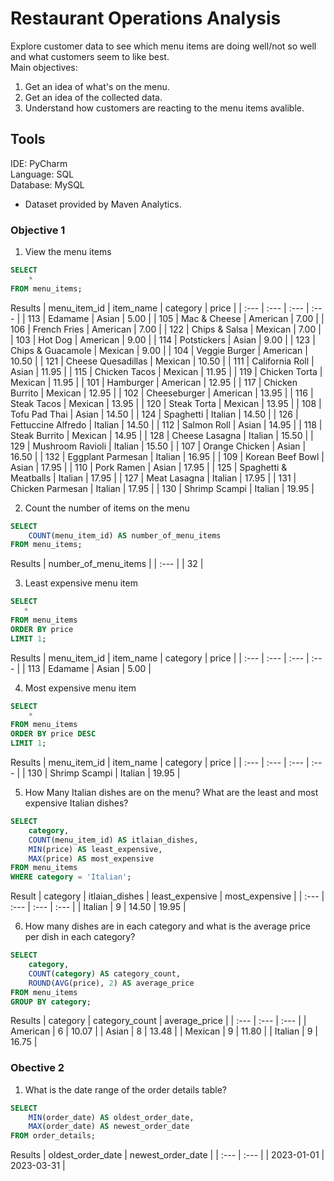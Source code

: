 # Restaurant Operations Analysis
Explore customer data to see which menu items are doing well/not so well and what customers seem to like best.  
Main objectives:  
1. Get an idea of what's on the menu.
2. Get an idea of the collected data.
3. Understand how customers are reacting to the menu items avalible.

## Tools
IDE: PyCharm  
Language: SQL  
Database: MySQL   
* Dataset provided by Maven Analytics.

### Objective 1

1.  View the menu items
```sql
SELECT
    *
FROM menu_items;
```
Results
| menu\_item\_id | item\_name | category | price |
| :--- | :--- | :--- | :--- |
| 113 | Edamame | Asian | 5.00 |
| 105 | Mac & Cheese | American | 7.00 |
| 106 | French Fries | American | 7.00 |
| 122 | Chips & Salsa | Mexican | 7.00 |
| 103 | Hot Dog | American | 9.00 |
| 114 | Potstickers | Asian | 9.00 |
| 123 | Chips & Guacamole | Mexican | 9.00 |
| 104 | Veggie Burger | American | 10.50 |
| 121 | Cheese Quesadillas | Mexican | 10.50 |
| 111 | California Roll | Asian | 11.95 |
| 115 | Chicken Tacos | Mexican | 11.95 |
| 119 | Chicken Torta | Mexican | 11.95 |
| 101 | Hamburger | American | 12.95 |
| 117 | Chicken Burrito | Mexican | 12.95 |
| 102 | Cheeseburger | American | 13.95 |
| 116 | Steak Tacos | Mexican | 13.95 |
| 120 | Steak Torta | Mexican | 13.95 |
| 108 | Tofu Pad Thai | Asian | 14.50 |
| 124 | Spaghetti | Italian | 14.50 |
| 126 | Fettuccine Alfredo | Italian | 14.50 |
| 112 | Salmon Roll | Asian | 14.95 |
| 118 | Steak Burrito | Mexican | 14.95 |
| 128 | Cheese Lasagna | Italian | 15.50 |
| 129 | Mushroom Ravioli | Italian | 15.50 |
| 107 | Orange Chicken | Asian | 16.50 |
| 132 | Eggplant Parmesan | Italian | 16.95 |
| 109 | Korean Beef Bowl | Asian | 17.95 |
| 110 | Pork Ramen | Asian | 17.95 |
| 125 | Spaghetti & Meatballs | Italian | 17.95 |
| 127 | Meat Lasagna | Italian | 17.95 |
| 131 | Chicken Parmesan | Italian | 17.95 |
| 130 | Shrimp Scampi | Italian | 19.95 |


2. Count the number of items on the menu
```sql
SELECT
    COUNT(menu_item_id) AS number_of_menu_items
FROM menu_items;
```

Results
| number\_of\_menu\_items |
| :--- |
| 32 |

3. Least expensive menu item
```sql
SELECT 
   *
FROM menu_items
ORDER BY price
LIMIT 1;
```
Results
| menu\_item\_id | item\_name | category | price |
| :--- | :--- | :--- | :--- |
| 113 | Edamame | Asian | 5.00 |

4. Most expensive menu item
```sql
SELECT
    *
FROM menu_items
ORDER BY price DESC
LIMIT 1;
```
Results
| menu\_item\_id | item\_name | category | price |
| :--- | :--- | :--- | :--- |
| 130 | Shrimp Scampi | Italian | 19.95 |

5. How Many Italian dishes are on the menu? What are the least and most expensive Italian dishes?
```sql
SELECT
    category,
    COUNT(menu_item_id) AS itlaian_dishes,
    MIN(price) AS least_expensive,
    MAX(price) AS most_expensive
FROM menu_items
WHERE category = 'Italian';
```
Result
| category | itlaian\_dishes | least\_expensive | most\_expensive |
| :--- | :--- | :--- | :--- |
| Italian | 9 | 14.50 | 19.95 |

6. How many dishes are in each category and what is the average price per dish in each category?
```sql
SELECT
    category,
    COUNT(category) AS category_count,
    ROUND(AVG(price), 2) AS average_price
FROM menu_items
GROUP BY category;
```
Results
| category | category\_count | average\_price |
| :--- | :--- | :--- |
| American | 6 | 10.07 |
| Asian | 8 | 13.48 |
| Mexican | 9 | 11.80 |
| Italian | 9 | 16.75 |

### Obective 2  
1. What is the date range of the order details table?
```sql
SELECT
    MIN(order_date) AS oldest_order_date,
    MAX(order_date) AS newest_order_date
FROM order_details;
```
Results
| oldest\_order\_date | newest\_order\_date |
| :--- | :--- |
| 2023-01-01 | 2023-03-31 |
